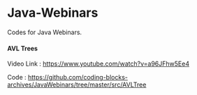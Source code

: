 # Java-Webinars
Codes for Java Webinars.

#### AVL Trees
Video Link : https://www.youtube.com/watch?v=a96JFhw5Ee4 

Code : https://github.com/coding-blocks-archives/JavaWebinars/tree/master/src/AVLTree
